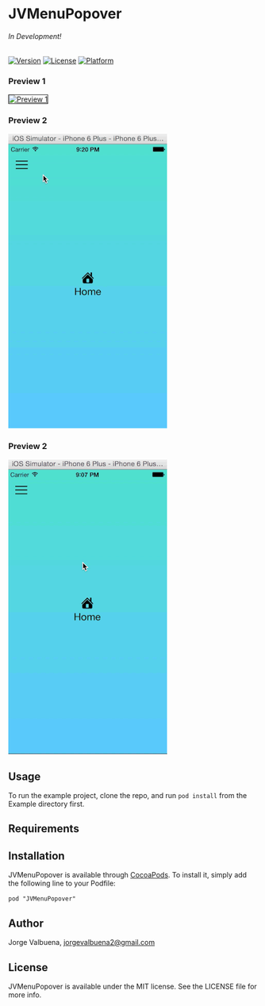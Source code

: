 # JVMenuPopover

###### In Development!

[![Version](https://img.shields.io/cocoapods/v/JVMenuPopover.svg?style=flat)](http://cocoadocs.org/docsets/JVMenuPopover)
[![License](https://img.shields.io/cocoapods/l/JVMenuPopover.svg?style=flat)](http://cocoadocs.org/docsets/JVMenuPopover)
[![Platform](https://img.shields.io/cocoapods/p/JVMenuPopover.svg?style=flat)](http://cocoadocs.org/docsets/JVMenuPopover)

### Preview 1

<a href="http://www.youtube.com/watch?feature=player_embedded&v=PeAu5T2dbAk?autoplay=1" target="_blank"><img src="http://img.youtube.com/vi/PeAu5T2dbAk/0.jpg" 
alt="Preview 1" width="420" height="315" border="1" /></a>

<!--<iframe width="420" height="315" src="https://www.youtube.com/embed/PeAu5T2dbAk?autoplay=1" frameborder="0" allowfullscreen></iframe>-->

### Preview 2
![screenshot-1](Example/Previews/menu_with_nopic.gif)

### Preview 2
![screenshot-1](Example/Previews/menu_with_vibrancy.gif)

## Usage

To run the example project, clone the repo, and run `pod install` from the Example directory first.

## Requirements

## Installation

JVMenuPopover is available through [CocoaPods](http://cocoapods.org). To install
it, simply add the following line to your Podfile:

    pod "JVMenuPopover"

## Author

Jorge Valbuena, jorgevalbuena2@gmail.com

## License

JVMenuPopover is available under the MIT license. See the LICENSE file for more info.

